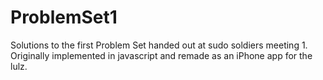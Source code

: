 ProblemSet1
===========

Solutions to the first Problem Set handed out at sudo soldiers meeting 1. Originally implemented in javascript and remade as an iPhone app for the lulz. 

